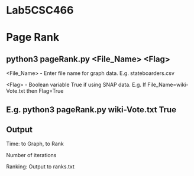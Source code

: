 # Lab5CSC466

# Page Rank

## python3 pageRank.py \<File_Name\> \<Flag\>

  <File_Name> - Enter file name for graph data. E.g. stateboarders.csv

  \<Flag\> - Boolean variable True if using SNAP data. 
           E.g. If File_Name=wiki-Vote.txt then Flag=True

## E.g. python3 pageRank.py wiki-Vote.txt True

## Output

  Time: to Graph, to Rank

  Number of iterations

  Ranking: Output to ranks.txt
